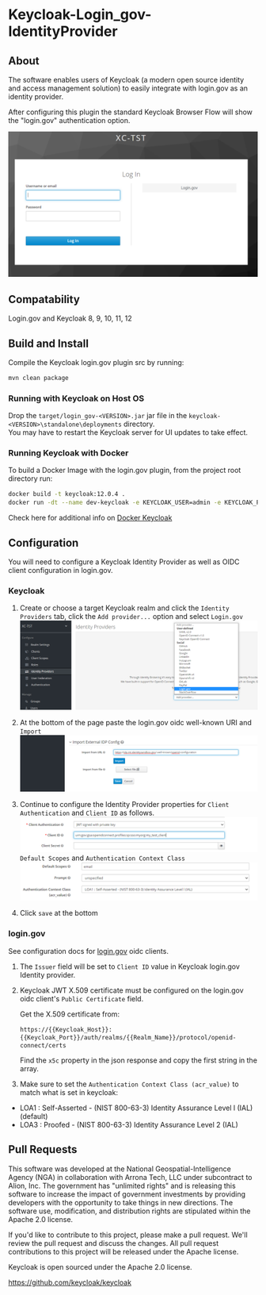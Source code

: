 # Keycloak-Login_gov-IdentityProvider

## About
The software enables users of Keycloak (a modern open source identity and access management solution) to easily integrate with login.gov as an identity provider.

After configuring this plugin the standard Keycloak Browser Flow will show the "login.gov" authentication option.

![login form](img/login_with_login_gov.PNG)

## Compatability
Login.gov and Keycloak 8, 9, 10, 11, 12


## Build and Install
Compile the Keycloak login.gov plugin src by running: 

```bash
mvn clean package
```

### Running with Keycloak on Host OS

Drop the `target/login_gov-<VERSION>.jar` jar file in the `keycloak-<VERSION>\standalone\deployments` directory.  
You may have to restart the Keycloak server for UI updates to take effect.

### Running Keycloak with Docker

To build a Docker Image with the login.gov plugin, from the project root directory run:

```bash
docker build -t keycloak:12.0.4 .
docker run -dt --name dev-keycloak -e KEYCLOAK_USER=admin -e KEYCLOAK_PASSWORD=admin -p 8080:8080 keycloak:12.0.4
```

Check here for additional info on  [Docker Keycloak](https://hub.docker.com/r/jboss/keycloak/) 


## Configuration
You will need to configure a Keycloak Identity Provider as well as OIDC client configuration in login.gov.

### Keycloak

 1. Create or choose a target Keycloak realm and click the `Identity Providers` tab, click the `Add provider...` option and select `Login.gov`
![login_gov_provider](img/create_identity_provider.PNG)

 2. At the bottom of the page paste the login.gov oidc well-known URI and `Import`
 ![well-known](img/import_well-known.PNG)

 3. Continue to configure the Identity Provider properties for `Client Authentication` and `Client ID` as follows.
![conf_client](img/idp_conf_client.PNG)
`Default Scopes` and `Authentication Context Class`
![conf_scope_acr](img/idp_conf_scope_acr.PNG)

 4. Click `save` at the bottom
 
### login.gov
See configuration docs for [login.gov](https://developers.login.gov/oidc/) oidc clients.

 1. The `Issuer` field will be set to `Client ID` value in Keycloak login.gov Identity provider.

 2. Keycloak JWT X.509 certificate must be configured on the login.gov oidc client's `Public Certificate` field.  

    Get the X.509 certificate from:
    ```
    https://{{Keycloak_Host}}:{{Keycloak_Port}}/auth/realms/{{Realm_Name}}/protocol/openid-connect/certs
    ```

    Find the `x5c` property in the json response and copy the first string in the array.

 3. Make sure to set the `Authentication Context Class (acr_value)` to match what is set in keycloak:
 * LOA1 :  Self-Asserted - (NIST 800-63-3) Identity Assurance Level l (IAL) (default)
 * LOA3 :  Proofed  - (NIST 800-63-3) Identity Assurance Level 2 (IAL)


## Pull Requests

This software was developed at the National Geospatial-Intelligence Agency (NGA) in collaboration with Arrona Tech, LLC under subcontract to Alion, Inc. The government has "unlimited rights" and is releasing this software to increase the impact of government investments by providing developers with the opportunity to take things in new directions. The software use, modification, and distribution rights are stipulated within the Apache 2.0 license.

If you'd like to contribute to this project, please make a pull request. We'll review the pull request and discuss the changes. All pull request contributions to this project will be released under the Apache license.

Keycloak is open sourced under the Apache 2.0 license. 

https://github.com/keycloak/keycloak
